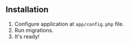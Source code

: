 Installation
------------

1. Configure application at `app/config.php` file.
2. Run migrations.
3. It's ready!